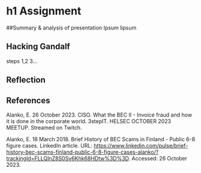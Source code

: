 # h1 Assignment

##Summary & analysis of presentation
Ipsum lipsum

## Hacking Gandalf
steps 1,2 3...

## Reflection

## References
Alanko, E. 26 October 2023. CISO. What the BEC II - Invoice fraud and how it is done in the corporate world. 3stepIT. HELSEC OCTOBER 2023 MEETUP. Streamed on Twitch.

Alanko, E. 18 March 2018. Brief History of BEC Scams in Finland - Public 6-8 figure cases. LinkedIn article. URL: https://www.linkedin.com/pulse/brief-history-bec-scams-finland-public-6-8-figure-cases-alanko/?trackingId=FLLQInZ8S0Sv6Khk68HDtw%3D%3D. Accessed: 26 October 2023.
